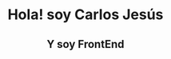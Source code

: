 <div id="header">
    <h1 align="center">Hola! soy Carlos Jesús</h1>
    <h2 align="center">Y soy FrontEnd</h2>
</div>
